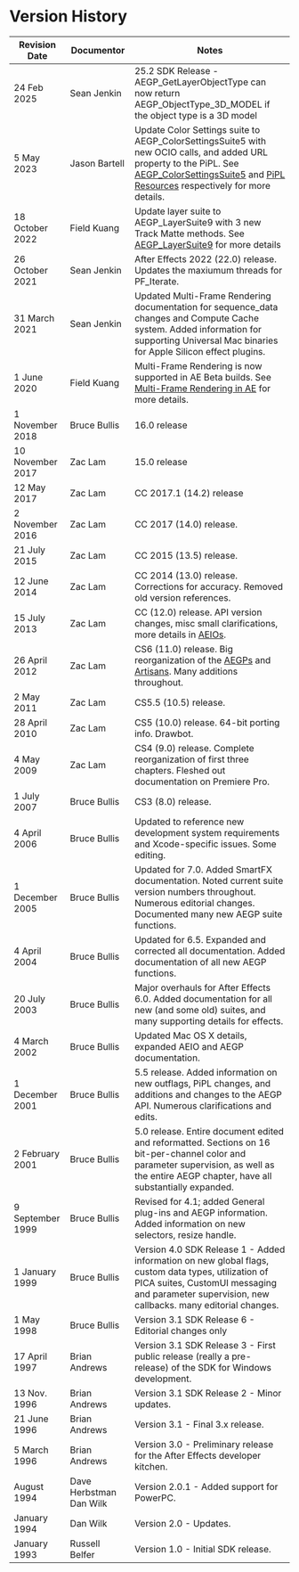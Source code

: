 # Version History

|  Revision Date   |       Documentor        |                                                                                                                                    Notes                                                                                                                                    |
| ---------------- | ----------------------- | --------------------------------------------------------------------------------------------------------------------------------------------------------------------------------------------------------------------------------------------------------------------------- |
| 24 Feb 2025       | Sean Jenkin          | 25.2 SDK Release - AEGP_GetLayerObjectType can now return AEGP_ObjectType_3D_MODEL if the object type is a 3D model |
| 5 May 2023       | Jason Bartell           | Update Color Settings suite to AEGP_ColorSettingsSuite5 with new OCIO calls, and added URL property to the PiPL. See [AEGP_ColorSettingsSuite5](aegps/aegp-suites.md#aegp_colorsettingssuite5) and [PiPL Resources](intro/pipl-resources.md) respectively for more details. |
| 18 October 2022  | Field Kuang             | Update layer suite to AEGP_LayerSuite9 with 3 new Track Matte methods. See [AEGP_LayerSuite9](aegps/aegp-suites.md#aegp_layersuite9) for more details                                                                                                                       |
| 26 October 2021  | Sean Jenkin             | After Effects 2022 (22.0) release. Updates the maxiumum threads for PF_Iterate.                                                                                                                                                                                             |
| 31 March 2021    | Sean Jenkin             | Updated Multi-Frame Rendering documentation for sequence_data changes and Compute Cache system. Added information for supporting Universal Mac binaries for Apple Silicon effect plugins.                                                                                   |
| 1 June 2020      | Field Kuang             | Multi-Frame Rendering is now supported in AE Beta builds. See [Multi-Frame Rendering in AE](effect-details/multi-frame-rendering-in-ae.md) for more details.                                                                                                                |
| 1 November 2018  | Bruce Bullis            | 16.0 release                                                                                                                                                                                                                                                                |
| 10 November 2017 | Zac Lam                 | 15.0 release                                                                                                                                                                                                                                                                |
| 12 May 2017      | Zac Lam                 | CC 2017.1 (14.2) release                                                                                                                                                                                                                                                    |
| 2 November 2016  | Zac Lam                 | CC 2017 (14.0) release.                                                                                                                                                                                                                                                     |
| 21 July 2015     | Zac Lam                 | CC 2015 (13.5) release.                                                                                                                                                                                                                                                     |
| 12 June 2014     | Zac Lam                 | CC 2014 (13.0) release. Corrections for accuracy. Removed old version references.                                                                                                                                                                                           |
| 15 July 2013     | Zac Lam                 | CC (12.0) release. API version changes, misc small clarifications, more details in [AEIOs](aeios/aeios.md).                                                                                                                                                                 |
| 26 April 2012    | Zac Lam                 | CS6 (11.0) release. Big reorganization of the [AEGPs](aegps/aegps.md) and [Artisans](artisans/artisans.md). Many additions throughout.                                                                                                                                      |
| 2 May 2011       | Zac Lam                 | CS5.5 (10.5) release.                                                                                                                                                                                                                                                       |
| 28 April 2010    | Zac Lam                 | CS5 (10.0) release. 64-bit porting info. Drawbot.                                                                                                                                                                                                                           |
| 4 May 2009       | Zac Lam                 | CS4 (9.0) release. Complete reorganization of first three chapters. Fleshed out documentation on Premiere Pro.                                                                                                                                                              |
| 1 July 2007      | Bruce Bullis            | CS3 (8.0) release.                                                                                                                                                                                                                                                          |
| 4 April 2006     | Bruce Bullis            | Updated to reference new development system requirements and Xcode-specific issues. Some editing.                                                                                                                                                                           |
| 1 December 2005  | Bruce Bullis            | Updated for 7.0. Added SmartFX documentation. Noted current suite version numbers throughout. Numerous editorial changes. Documented many new AEGP suite functions.                                                                                                         |
| 4 April 2004     | Bruce Bullis            | Updated for 6.5. Expanded and corrected all documentation. Added documentation of all new AEGP functions.                                                                                                                                                                   |
| 20 July 2003     | Bruce Bullis            | Major overhauls for After Effects 6.0. Added documentation for all new (and some old) suites, and many supporting details for effects.                                                                                                                                      |
| 4 March 2002     | Bruce Bullis            | Updated Mac OS X details, expanded AEIO and AEGP documentation.                                                                                                                                                                                                             |
| 1 December 2001  | Bruce Bullis            | 5.5 release. Added information on new outflags, PiPL changes, and additions and changes to the AEGP API. Numerous clarifications and edits.                                                                                                                                 |
| 2 February 2001  | Bruce Bullis            | 5.0 release. Entire document edited and reformatted. Sections on 16 bit-per-channel color and parameter supervision, as well as the entire AEGP chapter, have all substantially expanded.                                                                                   |
| 9 September 1999 | Bruce Bullis            | Revised for 4.1; added General plug-ins and AEGP information. Added information on new selectors, resize handle.                                                                                                                                                            |
| 1 January 1999   | Bruce Bullis            | Version 4.0 SDK Release 1 - Added information on new global flags, custom data types, utilization of PICA suites, CustomUI messaging and parameter supervision, new callbacks. many editorial changes.                                                                      |
| 1 May 1998       | Bruce Bullis            | Version 3.1 SDK Release 6 - Editorial changes only                                                                                                                                                                                                                          |
| 17 April 1997    | Brian Andrews           | Version 3.1 SDK Release 3 - First public release (really a pre-release) of the SDK for Windows development.                                                                                                                                                                 |
| 13 Nov. 1996     | Brian Andrews           | Version 3.1 SDK Release 2 - Minor updates.                                                                                                                                                                                                                                  |
| 21 June 1996     | Brian Andrews           | Version 3.1 - Final 3.x release.                                                                                                                                                                                                                                            |
| 5 March 1996     | Brian Andrews           | Version 3.0 - Preliminary release for the After Effects developer kitchen.                                                                                                                                                                                                  |
| August 1994      | Dave Herbstman Dan Wilk | Version 2.0.1 - Added support for PowerPC.                                                                                                                                                                                                                                  |
| January 1994     | Dan Wilk                | Version 2.0 - Updates.                                                                                                                                                                                                                                                      |
| January 1993     | Russell Belfer          | Version 1.0 - Initial SDK release.                                                                                                                                                                                                                                          |
